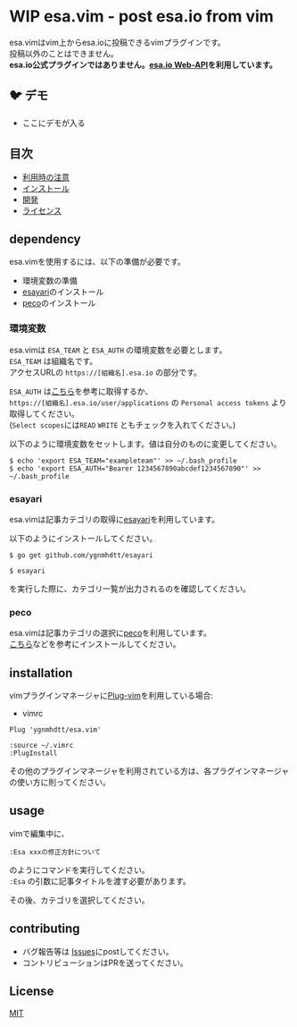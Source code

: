 # WIP esa.vim - post esa.io from vim 

esa.vimはvim上からesa.ioに投稿できるvimプラグインです。  
投稿以外のことはできません。  
**esa.io公式プラグインではありません。[esa.io Web-API](https://docs.esa.io/posts/102)を利用しています。**

## 🐦 デモ

* ここにデモが入る

## 目次

* [利用時の注意](#dependency)
* [インストール](#installation)
* [開発](#contributing)
* [ライセンス](#License)

## dependency

esa.vimを使用するには、以下の準備が必要です。

* 環境変数の準備
* [esayari](https://github.com/ygnmhdtt/esayari)のインストール
* [peco](https://github.com/peco/peco)のインストール

### 環境変数
esa.vimは `ESA_TEAM` と `ESA_AUTH` の環境変数を必要とします。  
`ESA_TEAM` は組織名です。  
アクセスURLの `https://[組織名].esa.io` の部分です。  

`ESA_AUTH` は[こちら](https://docs.esa.io/posts/102#3-0-0)を参考に取得するか、  
`https://[組織名].esa.io/user/applications` の `Personal access tokens` より取得してください。  
(`Select scopes`には`READ` `WRITE` ともチェックを入れてください。)

以下のように環境変数をセットします。値は自分のものに変更してください。

```
$ echo 'export ESA_TEAM="exampleteam"' >> ~/.bash_profile
$ echo 'export ESA_AUTH="Bearer 1234567890abcdef1234567890"' >> ~/.bash_profile
```

### esayari
esa.vimは記事カテゴリの取得に[esayari](https://github.com/ygnmhdtt/esayari)を利用しています。   

以下のようにインストールしてください。

```
$ go get github.com/ygnmhdtt/esayari
```

```
$ esayari
```
を実行した際に、カテゴリ一覧が出力されるのを確認してください。

### peco
esa.vimは記事カテゴリの選択に[peco](https://github.com/peco/peco)を利用しています。  
[こちら](https://qiita.com/lestrrat/items/de8565fe32864f76ac19)などを参考にインストールしてください。  

## installation
vimプラグインマネージャに[Plug-vim](https://github.com/junegunn/vim-plug)を利用している場合:

* vimrc

```
Plug 'ygnmhdtt/esa.vim'
```

```
:source ~/.vimrc
:PlugInstall
```

その他のプラグインマネージャを利用されている方は、各プラグインマネージャの使い方に則ってください。

## usage

vimで編集中に、

```
:Esa xxxの修正方針について
```

のようにコマンドを実行してください。  
`:Esa` の引数に記事タイトルを渡す必要があります。  

その後、カテゴリを選択してください。  

## contributing

* バグ報告等は [Issues](https://github.com/ygnmhdtt/esa.vim/issues)にpostしてください。
* コントリビューションはPRを送ってください。

## License

[MIT](https://github.com/ygnmhdtt/esa.vim/blob/master/LICENSE)
